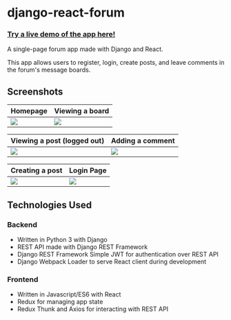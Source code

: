 # django-react-forum

### [Try a live demo of the app here!](http://3.13.202.170)

A single-page forum app made with Django and React.

This app allows users to register, login, create posts, and leave comments in the forum's message boards.

## Screenshots

| Homepage | Viewing a board |
| --- | --- |
| ![](https://user-images.githubusercontent.com/1174413/63995826-69a32100-cae9-11e9-9c3a-3e778bec35c6.png) | ![](https://user-images.githubusercontent.com/1174413/63995828-69a32100-cae9-11e9-9d4f-0c1154725162.png) |

| Viewing a post (logged out) | Adding a comment |
| --- | --- |
| ![](https://user-images.githubusercontent.com/1174413/63995827-69a32100-cae9-11e9-99c3-3339bb3dfcbd.png) | ![](https://user-images.githubusercontent.com/1174413/63995830-6a3bb780-cae9-11e9-9c32-28ea4a8a1b81.png) |

| Creating a post | Login Page |
| --- | --- |
| ![](https://user-images.githubusercontent.com/1174413/63995829-6a3bb780-cae9-11e9-8523-77d4735b4057.png) | ![](https://user-images.githubusercontent.com/1174413/63997230-6ad64d00-caed-11e9-8410-475801ae04a3.png) |

## Technologies Used

### Backend

- Written in Python 3 with Django
- REST API made with Django REST Framework
- Django REST Framework Simple JWT for authentication over REST API
- Django Webpack Loader to serve React client during development

### Frontend

- Written in Javascript/ES6 with React
- Redux for managing app state
- Redux Thunk and Axios for interacting with REST API
